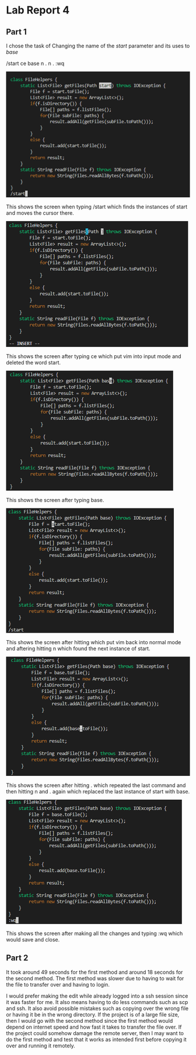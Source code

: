 # Lab Report 4

## Part 1 

I chose the task of Changing the name of the *start* parameter and its uses to *base*

/start<Enter> ce base<Esc> n . n . :wq<Enter>

![Image](https://raw.githubusercontent.com/NicholasLam1/cse15l-lab-reports/main/lab4pic1.png)

This shows the screen when typing /start which finds the instances of start and moves the cursor there.


![Image](https://raw.githubusercontent.com/NicholasLam1/cse15l-lab-reports/main/lab4pic2.png)

This shows the screen after typing ce which put vim into input mode and deleted the word start.


![Image](https://raw.githubusercontent.com/NicholasLam1/cse15l-lab-reports/main/lab4pic3.png)

This shows the screen after typing base.

![Image](https://raw.githubusercontent.com/NicholasLam1/cse15l-lab-reports/main/lab4pic4.png)

This shows the screen after hitting <Esc> which put vim back into normal mode and aftering hitting n which found the next instance of start.


![Image](https://raw.githubusercontent.com/NicholasLam1/cse15l-lab-reports/main/lab4pic5.png)

This shows the screen after hitting . which repeated the last command and then hitting n and . again which replaced the last instance of start with base. 

![Image](https://raw.githubusercontent.com/NicholasLam1/cse15l-lab-reports/main/lab4pic6.png)

This shows the screen after making all the changes and typing :wq which would save and close. 



## Part 2

It took around 49 seconds for the first method and around 18 seconds for the second method. The first method was slower due to having to wait for the file to transfer over and having to login. 

I would prefer making the edit while already logged into a ssh session since it was faster for me. It also means having to do less commands such as scp and ssh. It also avoid possible mistakes such as copying over the wrong file or having it be in the wrong directory. If the project is of a large file size, then I would go with the second method since the first method would depend on internet speed and how fast it takes to transfer the file over. If the project could somehow damage the remote server, then I may want to do the first method and test that it works as intended first before copying it over and running it remotely. 
